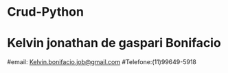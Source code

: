 # Crud-Python


# Kelvin jonathan de gaspari Bonifacio
#email: Kelvin.bonifacio.job@gmail.com
#Telefone:(11)99649-5918
